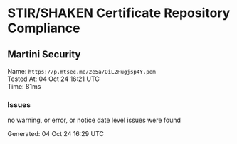 # STIR/SHAKEN Certificate Repository Compliance

## Martini Security

Name: `https://p.mtsec.me/2e5a/OiL2Hugjsp4Y.pem`\
Tested At: 04 Oct 24 16:21 UTC\
Time: 81ms

### Issues

no warning, or error, or notice date level issues were found

Generated: 04 Oct 24 16:29 UTC